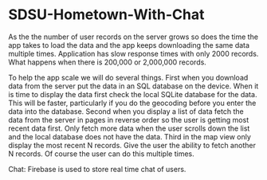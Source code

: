 # SDSU-Hometown-With-Chat

As the the number of user records on the server grows so does the time the app takes to load the data and the app 
keeps downloading the same data multiple times. Application has slow response times with only 2000 records.
What happens when there is 200,000 or 2,000,000 records.

To help the app scale we will do several things. 
First when you download data from the server put the data in an SQL database on the device. 
When it is time to display the data first check the local SQLite database for the data. 
This will be faster, particularly if you do the geocoding before you enter the data into the database. 
Second when you display a list of data fetch the data from the server in pages in reverse order so the user is 
getting most recent data first. Only fetch more data when the user scrolls down the list and the local database does 
not have the data. Third in the map view only display the most recent N records. Give the user the ability to fetch 
another N records. Of course the user can do this multiple times.

Chat:
Firebase is used to store real time chat of users.

